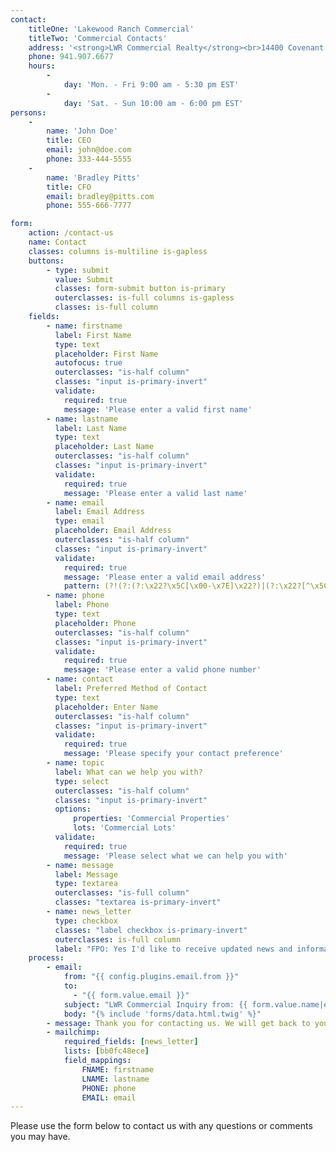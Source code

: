 ```yaml
---
contact:
    titleOne: 'Lakewood Ranch Commercial'
    titleTwo: 'Commercial Contacts'
    address: '<strong>LWR Commercial Realty</strong><br>14400 Covenant Way Lakewood Ranch, FL 34202'
    phone: 941.907.6677
    hours:
        -
            day: 'Mon. - Fri 9:00 am - 5:30 pm EST'
        -
            day: 'Sat. - Sun 10:00 am - 6:00 pm EST'
persons:
    -
        name: 'John Doe'
        title: CEO
        email: john@doe.com
        phone: 333-444-5555
    -
        name: 'Bradley Pitts'
        title: CFO
        email: bradley@pitts.com
        phone: 555-666-7777

form:
    action: /contact-us
    name: Contact
    classes: columns is-multiline is-gapless
    buttons:
        - type: submit
          value: Submit
          classes: form-submit button is-primary
          outerclasses: is-full columns is-gapless
          classes: is-full column
    fields:
        - name: firstname
          label: First Name
          type: text
          placeholder: First Name
          autofocus: true
          outerclasses: "is-half column"
          classes: "input is-primary-invert"
          validate:
            required: true
            message: 'Please enter a valid first name'
        - name: lastname
          label: Last Name
          type: text
          placeholder: Last Name
          outerclasses: "is-half column"
          classes: "input is-primary-invert"
          validate:
            required: true
            message: 'Please enter a valid last name'
        - name: email
          label: Email Address
          type: email
          placeholder: Email Address
          outerclasses: "is-half column"
          classes: "input is-primary-invert"
          validate:
            required: true
            message: 'Please enter a valid email address'
            pattern: (?!(?:(?:\x22?\x5C[\x00-\x7E]\x22?)|(?:\x22?[^\x5C\x22]\x22?)){255,})(?!(?:(?:\x22?\x5C[\x00-\x7E]\x22?)|(?:\x22?[^\x5C\x22]\x22?)){65,}@)(?:(?:[\x21\x23-\x27\x2A\x2B\x2D\x2F-\x39\x3D\x3F\x5E-\x7E]+)|(?:\x22(?:[\x01-\x08\x0B\x0C\x0E-\x1F\x21\x23-\x5B\x5D-\x7F]|(?:\x5C[\x00-\x7F]))*\x22))(?:\.(?:(?:[\x21\x23-\x27\x2A\x2B\x2D\x2F-\x39\x3D\x3F\x5E-\x7E]+)|(?:\x22(?:[\x01-\x08\x0B\x0C\x0E-\x1F\x21\x23-\x5B\x5D-\x7F]|(?:\x5C[\x00-\x7F]))*\x22)))*@(?:(?:(?!.*[^.]{64,})(?:(?:(?:xn--)?[a-z0-9]+(?:-[a-z0-9]+)*\.){1,126}){1,}(?:(?:[a-z][a-z0-9]*)|(?:(?:xn--)[a-z0-9]+))(?:-[a-z0-9]+)*)|(?:\[(?:(?:IPv6:(?:(?:[a-f0-9]{1,4}(?::[a-f0-9]{1,4}){7})|(?:(?!(?:.*[a-f0-9][:\]]){7,})(?:[a-f0-9]{1,4}(?::[a-f0-9]{1,4}){0,5})?::(?:[a-f0-9]{1,4}(?::[a-f0-9]{1,4}){0,5})?)))|(?:(?:IPv6:(?:(?:[a-f0-9]{1,4}(?::[a-f0-9]{1,4}){5}:)|(?:(?!(?:.*[a-f0-9]:){5,})(?:[a-f0-9]{1,4}(?::[a-f0-9]{1,4}){0,3})?::(?:[a-f0-9]{1,4}(?::[a-f0-9]{1,4}){0,3}:)?)))?(?:(?:25[0-5])|(?:2[0-4][0-9])|(?:1[0-9]{2})|(?:[1-9]?[0-9]))(?:\.(?:(?:25[0-5])|(?:2[0-4][0-9])|(?:1[0-9]{2})|(?:[1-9]?[0-9]))){3}))\]))
        - name: phone
          label: Phone
          type: text
          placeholder: Phone
          outerclasses: "is-half column"
          classes: "input is-primary-invert"
          validate:
            required: true
            message: 'Please enter a valid phone number'
        - name: contact
          label: Preferred Method of Contact
          type: text
          placeholder: Enter Name
          outerclasses: "is-half column"
          classes: "input is-primary-invert"
          validate:
            required: true
            message: 'Please specify your contact preference'
        - name: topic
          label: What can we help you with?
          type: select
          outerclasses: "is-half column"
          classes: "input is-primary-invert"
          options: 
              properties: 'Commercial Properties'
              lots: 'Commercial Lots'
          validate:
            required: true
            message: 'Please select what we can help you with'
        - name: message
          label: Message
          type: textarea
          outerclasses: "is-full column"
          classes: "textarea is-primary-invert"
        - name: news_letter
          type: checkbox
          classes: "label checkbox is-primary-invert"
          outerclasses: is-full column
          label: "FPO: Yes I'd like to receive updated news and information"
    process:
        - email:
            from: "{{ config.plugins.email.from }}"
            to:
              - "{{ form.value.email }}"
            subject: "LWR Commercial Inquiry from: {{ form.value.name|e }}"
            body: "{% include 'forms/data.html.twig' %}"
        - message: Thank you for contacting us. We will get back to you shortly!
        - mailchimp:
            required_fields: [news_letter]
            lists: [bb0fc48ece]
            field_mappings:
                FNAME: firstname
                LNAME: lastname
                PHONE: phone
                EMAIL: email
---
```


Please use the form below to contact us with any questions or comments you may have.